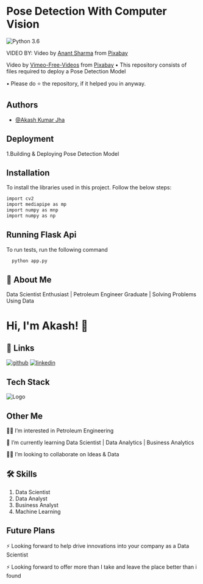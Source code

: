 # **Pose Detection With Computer Vision**

![Python 3.6](https://img.shields.io/badge/Python-3.6-brightgreen.svg)

VIDEO BY: Video by <a href="https://pixabay.com/users/anant_762-6925006/?utm_source=link-attribution&amp;utm_medium=referral&amp;utm_campaign=video&amp;utm_content=57954">Anant Sharma</a> from <a href="https://pixabay.com//?utm_source=link-attribution&amp;utm_medium=referral&amp;utm_campaign=video&amp;utm_content=57954">Pixabay</a>

Video by <a href="https://pixabay.com/users/vimeo-free-videos-1283884/?utm_source=link-attribution&amp;utm_medium=referral&amp;utm_campaign=video&amp;utm_content=445">Vimeo-Free-Videos</a> from <a href="https://pixabay.com//?utm_source=link-attribution&amp;utm_medium=referral&amp;utm_campaign=video&amp;utm_content=445">Pixabay</a>
• This repository consists of files required to deploy a Pose Detection Model

• Please do ⭐ the repository, if it helped you in anyway.


## Authors

- [@Akash Kumar Jha](https://github.com/Akash1070)


## Deployment
  1.Building & Deploying Pose Detection Model
  
## Installation

To install the libraries used in this project. Follow the 
below steps:

```bash
import cv2
import mediapipe as mp
import numpy as mnp
import numpy as np

```
    
## Running Flask Api

To run tests, run the following command

```bash
  python app.py
```

## 🚀 About Me

Data Scientist Enthusiast | Petroleum Engineer Graduate | Solving Problems Using Data 


# Hi, I'm Akash! 👋


## 🔗 Links
[![github](https://img.shields.io/badge/github-000?style=for-the-badge&logo=ko-fi&logoColor=white)](https://github.com/Akash1070)
[![linkedin](https://img.shields.io/badge/linkedin-0A66C2?style=for-the-badge&logo=linkedin&logoColor=white)](https://www.linkedin.com/in/akashkumar107/)

## Tech Stack





![Logo](https://businesstoys.in/assets/programs/full-stack-data-science-professional-program/tools.png)
## Other Me
👩‍💻 I’m interested in Petroleum Engineering

🧠 I’m currently learning Data Scientist | Data Analytics | Business Analytics

👯‍♀️ I’m looking to collaborate on Ideas & Data




## 🛠 Skills
1. Data Scientist
2. Data Analyst
3. Business Analyst
4. Machine Learning 


## Future Plans 

⚡️ Looking forward to help drive innovations into your company as a Data Scientist

⚡️ Looking forward to offer more than I take and leave the place better than i found
